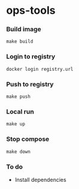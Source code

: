 # ops-tools

### Build image
```
make build
```
### Login to registry
```
docker login registry.url
```
### Push to registry
```
make push
```
### Local run
```
make up
```
### Stop compose
```
make down
```
### To do
- Install dependencies

